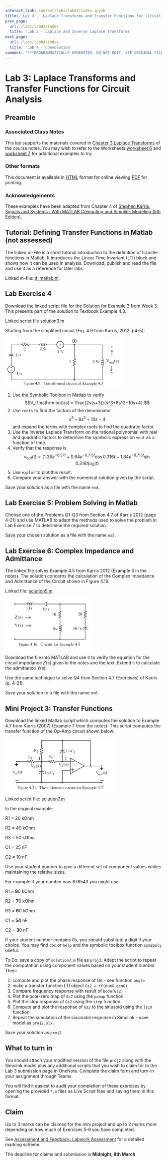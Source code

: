 ```yaml
---
interact_link: content/labs/lab03/index.ipynb
title: 'Lab 3 -  Laplace Transforms and Transfer Functions for Circuit Analysis'
prev_page:
  url: /labs/lab02/index
  title: 'Lab 2 - Laplace and Inverse Laplace Transforms'
next_page:
  url: /labs/lab04/index
  title: 'Lab 4 - Convolution'
comment: "***PROGRAMMATICALLY GENERATED, DO NOT EDIT. SEE ORIGINAL FILES IN /content***"
---
```


# Lab 3: Laplace Transforms and Transfer Functions for Circuit Analysis

## Preamble

### Associated Class Notes

This lab supports the materials covered in [Chapter 3 Laplace Transforms](https://cpjobling.github.io/eg-247-textbook/laplace_transform/index) of the course notes. You may wish to refer to the Worksheets [worksheet 6](https://cpjobling.github.io/eg-247-textbook/worksheets/worksheet6) and [worksheet 7](https://cpjobling.github.io/eg-247-textbook/worksheets/worksheet7) for additional examples to try. 

### Other formats

This document is available in [HTML](https://cpjobling.github.io/eg-247-textbook/labs/lab03/index) format for online viewing [PDF](https://cpjobling.github.io/eg-247-textbook/labs/lab03/lab03.pdf) for printing.

### Acknowledgements
These examples have been adapted from Chapter 4 of 
[Stephen Karris, Signals and Systems : With MATLAB Computing and Simulink Modeling (5th Edition)](http://site.ebrary.com/lib/swansea/docDetail.action?docID=10547416).

## Tutorial: Defining Transfer Functions in Matlab (not assessed)

The linked m-File is a short tutorial introduction to the definition of transfer functions in Matlab. It introduces the Linear Time Invariant (LTI) block and shows how it can be used in analysis. Download, publish and read the file and use it as a reference for later labs.

Linked m-file: [tf_matlab.m](tf_matlab.m).

## Lab Exercise 4

Download the linked script file for the Solution for Example 3 from Week 3. 
This presents part of the solution to Textbook Example 4.3.

Linked script file [solution3.m](solution3.m)

Starting from the simplified circuit (Fig. 4.9 from Karris, 2012: p4-5):

![Transformed circuit of Example 4.3](fig4_9.png)

1. Use the Symbolic Toolbox in Matlab to verify $$V_{\mathrm out}(s) = \frac{2s(s+3)}{s^3+8s^2+10s+4}.$$
2. Use `roots` to find the factors of the denominator $$s^3+8s^2+10s+4$$ and expand the terms with complex roots to find the quadratic factor.
3. Use the inverse Laplace Transform on the rational polynomial with real and quadratic factors to determine the symbolic expression `vout` as a function of time.
4. Verify that the response is $$v_{\mathrm out}(t) = \left(1.36e^{-6.57t}+0.64e^{-0.715t}\cos 0.316t -1.84e^{-0.715t}\sin 0.316t\right)u_0(t)$$
4. Use `ezplot` to plot this result.
5. Compare your answer with the numerical solution given by the script.

Save your solution as a file with the name `ex4`.


## Lab Exercise 5: Problem Solving in Matlab

Choose one of the Problems Q1-Q3 from Section 4.7 of Karris 2012 (page 4-21) and use MATLAB to adapt the methods used to solve the problem in Lab Exercise 7 to determine the required solution.

Save your chosen solution as a file with the name `ex5`.


## Lab Exercise 6: Complex Impedance and Admittance

The linked file solves Example 4.5 from Karris 2012 (Example 5 in the notes). The solution concerns the calculation of the Complex Impedance and Admittance of the Circuit shown in Figure 4.16.

Linked file: [solution5.m](solution5.m).

![Circuit for Example 4.5](4_16.png)

Download the file into MATLAB and use it to verify the equation for the circuit impedance $Z(s)$ given in the notes and the text. Extend it to calculate the admittance $Y(s)$.

Use the same technique to solve Q4 from Section 4.7 (Exercises) of Karris (p. 4-21).

Save your solution to a file with the name `ex6`.


## Mini Project 3: Transfer Functions

Download the linked Matlab script which computes the solution to Example 4.7 
from Karris (2007) (Example 7 from the notes). This script computes the 
transfer function of the Op-Amp circuit shown below:

![The s-Domain circuit for Example 4.7](fig4_21.png)

Linked script file: [solution7.m](solution7.m)

In the original example:

R1 = 20 kOhm

R2 = 40 kOhm

R3 = 50 kOhm

C1 = 25 nF

C2 = 10 nF

Use your student number to give a different set of component values whiles maintaining the relative sizes.

For example if your number was 876543 you might use:

R1 = **8**0 kOhm

R2 = **7**0 kOhm

R3 = **6**0 kOhm

C1 = **54** nF

C2 = **3**0 nF

If your student number contains 0s, you should substitute a digit if your choice.
You may find `doc` or `help` and the symbolic toolbox function ``sym2poly`` useful.

To Do: save a copy of `solution7.m` file as `proj3`. Adapt the script to repeat the computation
using component values based on your student number. Then:

1. compute and plot the phase response of Gs - see function `angle`
2. make a transfer function LTI object `Gs2 = tf(numG,denG)`
3. Compare frequency response with result of `bode(Gs2)`
4. Plot the pole-zero map of `Gs2` using the `pzmap` function.
5. Plot the step response of `Gs2` using the `step` function.
6. Compute and plot the response of `Gs2` to the sinusoid using the `lsim` function.
7. Repeat the simulation of the sinsoudal response in Simulink - save model as `proj2.slx`.

Save your solution as `proj2`.

## What to turn in

You should attach your modified version of the file `proj2` along with the Simulink model plus any additional scripts that you wish to claim for to the Lab 3 submission page in OneNote. Complete the claim form and turn-in your assignment through Teams.

You will find it easiest to audit your completion of these exercises by opening the provided `*.m` files as Live Script files and saving them in this format.

## Claim

Up to 3 marks can be claimed for the mini project and up to 2 marks more depending on how much of Exercises 5-6 you have completed.

See [Assessment and Feedback: Labwork Assessment](https://docs.google.com/spreadsheets/d/1U-O2hu_Th369EHp6mdc1_j_7ARew2WosE93cjsW012c/edit?usp=sharing) for a detailed marking scheme.

The deadline for claims and submission is **Midnight, 8th March**.
